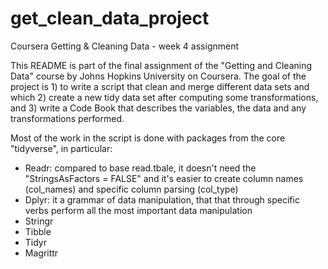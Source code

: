 # get_clean_data_project
Coursera Getting &amp; Cleaning Data - week 4 assignment

This README is part of the final assignment of the "Getting and Cleaning Data" course by Johns Hopkins University on Coursera.
The goal of the project is 1) to write a script that clean and merge different data sets and which 2) create a new tidy data set after computing some transformations, and 3) write a Code Book that describes the variables, the data and any transformations performed.

Most of the work in the script is done with packages from the core "tidyverse", in particular:
- Readr: compared to base read.tbale, it doesn't need the "StringsAsFactors = FALSE" and it's easier to create column names (col_names) and specific column parsing (col_type)
- Dplyr: it a grammar of data manipulation, that that through specific verbs perform all the most important data manipulation
- Stringr
- Tibble
- Tidyr
- Magrittr

